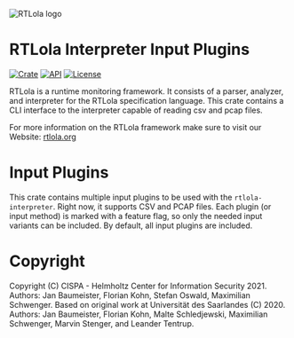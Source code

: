 ![RTLola logo](https://pages.cispa.de/rtlola/assets/img/logos/rtlola-logo-ultrawide-blue.png)
# RTLola Interpreter Input Plugins
[![Crate](https://img.shields.io/crates/v/rtlola-input-plugins.svg)](https://crates.io/crates/rtlola-input-plugins)
[![API](https://docs.rs/rtlola-input-plugins/badge.svg)](https://docs.rs/rtlola-input-plugins)
[![License](https://img.shields.io/crates/l/rtlola-input-plugins)](https://crates.io/crates/rtlola-input-plugins)

RTLola is a runtime monitoring framework.  It consists of a parser, analyzer, and interpreter for the RTLola specification language.
This crate contains a CLI interface to the interpreter capable of reading csv and pcap files.

For more information on the RTLola framework make sure to visit our Website:
[rtlola.org](https://rtlola.org "RTLola")

# Input Plugins
This crate contains multiple input plugins to be used with the `rtlola-interpreter`.
Right now, it supports CSV and PCAP files.
Each plugin (or input method) is marked with a feature flag, so only the needed input variants can be included.
By default, all input plugins are included.

# Copyright

Copyright (C) CISPA - Helmholtz Center for Information Security 2021.  Authors: Jan Baumeister, Florian Kohn, Stefan Oswald, Maximilian Schwenger.
Based on original work at Universität des Saarlandes (C) 2020.  Authors: Jan Baumeister, Florian Kohn, Malte Schledjewski, Maximilian Schwenger, Marvin Stenger, and Leander Tentrup.
